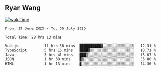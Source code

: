 ## Ryan Wang

[![wakatime](https://wakatime.com/badge/user/6f4ce45f-b03c-4eb3-b701-4b95e0885d94.svg)](https://wakatime.com/@6f4ce45f-b03c-4eb3-b701-4b95e0885d94)

<!--START_SECTION:waka-->

```txt
From: 29 June 2025 - To: 06 July 2025

Total Time: 28 hrs 13 mins

Vue.js            11 hrs 56 mins  ██████████▓░░░░░░░░░░░░░░   42.31 %
TypeScript        5 hrs 16 mins   ████▓░░░░░░░░░░░░░░░░░░░░   18.71 %
Java              3 hrs 41 mins   ███▒░░░░░░░░░░░░░░░░░░░░░   13.07 %
JSON              1 hr 38 mins    █▒░░░░░░░░░░░░░░░░░░░░░░░   05.80 %
HTML              1 hr 13 mins    █░░░░░░░░░░░░░░░░░░░░░░░░   04.36 %
```

<!--END_SECTION:waka-->
